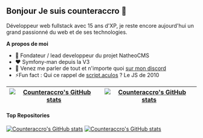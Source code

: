 ## Bonjour Je suis counteraccro  👋

Développeur web fullstack avec 15 ans d'XP, je reste encore aujourd'hui un grand passionné du web et de ses technologies.

**A propos de moi**
- 💼 Fondateur / lead developpeur du projet NatheoCMS
- ❤️ Symfony-man depuis la V3
- 💬 Venez me parler de tout et n'importe quoi [sur mon discord](https://discord.gg/CgcMCcbmaR)
- ⚡Fun fact : Qui ce rappel de [script.aculos](http://script.aculo.us/) ? Le JS de 2010 

| [![Counteraccro's GitHub stats](https://github-readme-stats.vercel.app/api?username=counteraccro&hide_border=true)](https://github.com/anuraghazra/github-readme-stats) | [![Counteraccro's GitHub stats](https://github-readme-stats.vercel.app/api/top-langs/?username=counteraccro&layout=compact&theme=buefy&hide_border=true)](https://github.com/anuraghazra/github-readme-stats)
| ------------- | ------------- |

#### Top Repositories

[![Counteraccro's GitHub stats](https://github-readme-stats.vercel.app/api/pin/?username=counteraccro&repo=natheo)](https://github.com/anuraghazra/github-readme-stats)
[![Counteraccro's GitHub stats](https://github-readme-stats.vercel.app/api/pin/?username=counteraccro&repo=natheo.doc)](https://github.com/anuraghazra/github-readme-stats)

